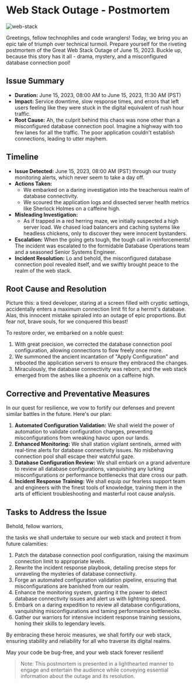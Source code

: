 # Web Stack Outage - Postmortem

![web-stack](https://s7280.pcdn.co/wp-content/uploads/2019/07/Project-Management-Meme-300x196.jpg.optimal.jpg)

Greetings, fellow technophiles and code wranglers! Today, we bring you an epic tale of triumph over technical turmoil. Prepare yourself for the riveting postmortem of the Great Web Stack Outage of June 15, 2023. Buckle up, because this story has it all - drama, mystery, and a misconfigured database connection pool!

## Issue Summary

- **Duration:** June 15, 2023, 08:00 AM to June 15, 2023, 11:30 AM (PST)
- **Impact:** Service downtime, slow response times, and errors that left users feeling like they were stuck in the digital equivalent of rush hour traffic.
- **Root Cause:** Ah, the culprit behind this chaos was none other than a misconfigured database connection pool. Imagine a highway with too few lanes for all the traffic. The poor application couldn't establish connections, leading to utter mayhem.

## Timeline

- **Issue Detected:** June 15, 2023, 08:00 AM (PST) through our trusty monitoring alerts, which never seem to take a day off.
- **Actions Taken:**
  - We embarked on a daring investigation into the treacherous realm of database connectivity.
  - We scoured the application logs and dissected server health metrics like Sherlock Holmes on a caffeine high.
- **Misleading Investigation:**
  - As if trapped in a red herring maze, we initially suspected a high server load. We chased load balancers and caching systems like headless chickens, only to discover they were innocent bystanders.
- **Escalation:** When the going gets tough, the tough call in reinforcements! The incident was escalated to the formidable Database Operations team and a seasoned Senior Systems Engineer.
- **Incident Resolution:** Lo and behold, the misconfigured database connection pool revealed itself, and we swiftly brought peace to the realm of the web stack.

## Root Cause and Resolution

Picture this: a tired developer, staring at a screen filled with cryptic settings, accidentally enters a maximum connection limit fit for a hermit's database. Alas, this innocent mistake spiraled into an outage of epic proportions. But fear not, brave souls, for we conquered this beast!

To restore order, we embarked on a noble quest:

1. With great precision, we corrected the database connection pool configuration, allowing connections to flow freely once more.
2. We summoned the ancient incantation of "Apply Configuration" and rebooted the application servers to ensure they embraced the changes.
3. Miraculously, the database connectivity was reborn, and the web stack emerged from the ashes like a phoenix on a caffeine high.

## Corrective and Preventative Measures

In our quest for resilience, we vow to fortify our defenses and prevent similar battles in the future. Here's our plan:

1. **Automated Configuration Validation:** We shall wield the power of automation to validate configuration changes, preventing misconfigurations from wreaking havoc upon our lands.
2. **Enhanced Monitoring:** We shall station vigilant sentinels, armed with real-time alerts for database connectivity issues. No misbehaving connection pool shall escape their watchful gaze.
3. **Database Configuration Review:** We shall embark on a grand adventure to review all database configurations, vanquishing any lurking misconfigurations or performance bottlenecks that dare cross our path.
4. **Incident Response Training:** We shall equip our fearless support team and engineers with the finest tools of knowledge, training them in the arts of efficient troubleshooting and masterful root cause analysis.

## Tasks to Address the Issue

Behold, fellow warriors,

 the tasks we shall undertake to secure our web stack and protect it from future calamities:

1. Patch the database connection pool configuration, raising the maximum connection limit to appropriate levels.
2. Rewrite the incident response playbook, detailing precise steps for unraveling the mysteries of database connectivity.
3. Forge an automated configuration validation pipeline, ensuring that misconfigurations are banished from our realm.
4. Enhance the monitoring system, granting it the power to detect database connectivity issues and alert us with lightning speed.
5. Embark on a daring expedition to review all database configurations, vanquishing misconfigurations and taming performance bottlenecks.
6. Gather our warriors for intensive incident response training sessions, honing their skills to legendary levels.

By embracing these heroic measures, we shall fortify our web stack, ensuring stability and reliability for all who traverse its digital realms.

May your code be bug-free, and your web stack forever resilient!

> Note: This postmortem is presented in a lighthearted manner to engage and entertain the audience while conveying essential information about the outage and its resolution.
